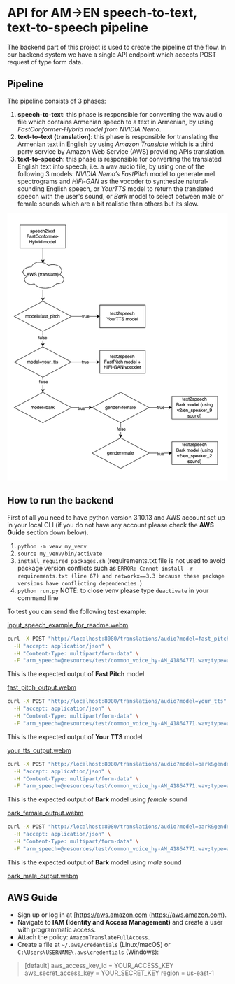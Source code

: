 # API for AM->EN speech-to-text, text-to-speech pipeline
The backend part of this project is used to create the pipeline of the flow.
In our backend system we have a single API endpoint which accepts POST request of type form data.

## Pipeline
The pipeline consists of 3 phases:
1) **speech-to-text**: this phase is responsible for converting the wav audio file which contains Armenian speech to a text in Armenian, by using *FastConformer-Hybrid model from NVIDIA Nemo*.
2) **text-to-text (translation)**: this phase is responsible for translating the Armenian text in English by using *Amazon Translate* which is a third party service by Amazon Web Service (AWS) providing APIs translation.
3) **text-to-speech**: this phase is responsible for converting the translated English text into speech, i.e. a wav audio file, by using one of the following 3 models: *NVIDIA Nemo’s FastPitch* model to generate mel spectrograms and *HiFi-GAN* as the vocoder to synthesize natural-sounding English speech, or *YourTTS* model to return the translated speech with the user's sound, or *Bark* model to select between male or female sounds which are a bit realistic than others but its slow.

![flow pipeline](resources/pipeline_diagram.png "Pipeline Diagram")

## How to run the backend
First of all you need to have python version 3.10.13 and AWS account set up in your local CLI (if you do not have any account please check the **AWS Guide** section down below).
1) `python -m venv my_venv`
2) `source my_venv/bin/activate`
3) `install_required_packages.sh` (requirements.txt file is not used to avoid package version conflicts such as `ERROR: Cannot install -r requirements.txt (line 67) and networkx==3.3 because these package versions have conflicting dependencies.`)
4) `python run.py`
NOTE: to close venv please type `deactivate` in your command line

To test you can send the following test example:

[input_speech_example_for_readme.webm](https://github.com/user-attachments/assets/c1347cc7-8f5f-4c81-b71c-c8f49b883a5f)

```sh
curl -X POST "http://localhost:8080/translations/audio?model=fast_pitch" \
  -H "accept: application/json" \
  -H "Content-Type: multipart/form-data" \
  -F "arm_speech=@resources/test/common_voice_hy-AM_41864771.wav;type=audio/wav"; open output.wav
```
This is the expected output of **Fast Pitch** model

[fast_pitch_output.webm](https://github.com/user-attachments/assets/147a7180-1814-4998-9296-736f5aad6b41)

```sh
curl -X POST "http://localhost:8080/translations/audio?model=your_tts" \
  -H "accept: application/json" \
  -H "Content-Type: multipart/form-data" \
  -F "arm_speech=@resources/test/common_voice_hy-AM_41864771.wav;type=audio/wav"; open output.wav
```
This is the expected output of **Your TTS** model

[your_tts_output.webm](https://github.com/user-attachments/assets/15ab314a-8990-4b5a-9b1e-54926cad4dc5)

```sh
curl -X POST "http://localhost:8080/translations/audio?model=bark&gender=male" \
  -H "accept: application/json" \
  -H "Content-Type: multipart/form-data" \
  -F "arm_speech=@resources/test/common_voice_hy-AM_41864771.wav;type=audio/wav"; open output.wav
```
This is the expected output of **Bark** model using *female* sound

[bark_female_output.webm](https://github.com/user-attachments/assets/397a8e44-09c0-40a3-a2d8-25d5bc5cf221)

```sh
curl -X POST "http://localhost:8080/translations/audio?model=bark&gender=female" \
  -H "accept: application/json" \
  -H "Content-Type: multipart/form-data" \
  -F "arm_speech=@resources/test/common_voice_hy-AM_41864771.wav;type=audio/wav"; open output.wav
```
This is the expected output of **Bark** model using *male* sound

[bark_male_output.webm](https://github.com/user-attachments/assets/21cb9aa8-76fd-476a-8148-3d319435672a)

## AWS Guide
-   Sign up or log in at [https://aws.amazon.com (https://aws.amazon.com).   
-   Navigate to **IAM (Identity and Access Management)** and create a user with programmatic access.
-   Attach the policy: `AmazonTranslateFullAccess`.
- Create a file at `~/.aws/credentials` (Linux/macOS) or `C:\Users\USERNAME\.aws\credentials` (Windows):
> [default]
aws_access_key_id = YOUR_ACCESS_KEY
aws_secret_access_key = YOUR_SECRET_KEY
region = us-east-1
